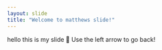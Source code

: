 ```yaml
---
layout: slide
title: "Welcome to matthews slide!"
---
```

hello this is my slide 🎉
Use the left arrow to go back!

